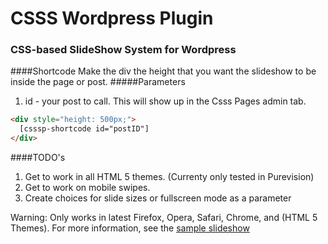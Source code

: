 # CSSS Wordpress Plugin
### CSS-based SlideShow System for Wordpress

####Shortcode
Make the div the height that you want the slideshow to be inside the page or post.
#####Parameters
1. id - your post to call. This will show up in the Csss Pages admin tab.

```html
<div style="height: 500px;">
  [csssp-shortcode id="postID"]
</div>
```

####TODO's
1. Get to work in all HTML 5 themes. (Currenty only tested in Purevision)
2. Get to work on mobile swipes.
4. Create choices for slide sizes or fullscreen mode as a parameter


Warning: Only works in latest Firefox, Opera, Safari, Chrome, and (HTML 5 Themes).
For more information, see the [sample slideshow](http://counterintuitive.dillingermediaonline.com/training) 